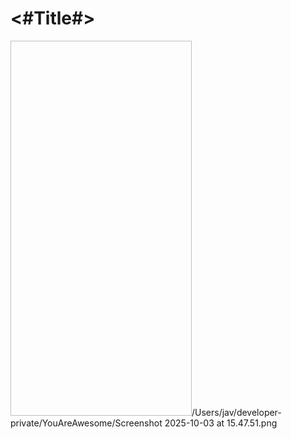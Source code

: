 #  <#Title#>
<img width="290" height="600">/Users/jav/developer-private/YouAreAwesome/Screenshot 2025-10-03 at 15.47.51.png</img>

